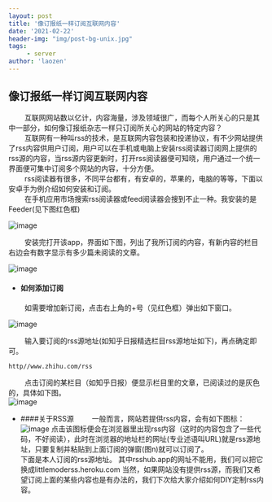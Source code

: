 ```yaml
---
layout: post
title: '像订报纸一样订阅互联网内容'
date: '2021-02-22'
header-img: "img/post-bg-unix.jpg"
tags:
     - server
author: 'laozen'
---
```


##   像订报纸一样订阅互联网内容
  
&nbsp;&nbsp;&nbsp;&nbsp;&nbsp;&nbsp;&nbsp;&nbsp;互联网网站数以亿计，内容海量，涉及领域很广，而每个人所关心的只是其中一部分，如何像订报纸杂志一样只订阅所关心的网站的特定内容？  
&nbsp;&nbsp;&nbsp;&nbsp;&nbsp;&nbsp;&nbsp;&nbsp;互联网有一种叫rss的技术，是互联网内容包装和投递协议，有不少网站提供了rss内容供用户订阅，用户可以在手机或电脑上安装rss阅读器订阅网上提供的rss源的内容，当rss源内容更新时，打开rss阅读器便可知晓，用户通过一个统一界面便可集中订阅多个网站的内容，十分方便。  
&nbsp;&nbsp;&nbsp;&nbsp;&nbsp;&nbsp;&nbsp;&nbsp;rss阅读器有很多，不同平台都有，有安卓的，苹果的，电脑的等等，下面以安卓手为例介绍如何安装和订阅。  
&nbsp;&nbsp;&nbsp;&nbsp;&nbsp;&nbsp;&nbsp;&nbsp;在手机应用市场搜索rss阅读器或feed阅读器会搜到不止一种。我安装的是Feeder(见下图红色框)  

![image](/scratch3/img/IMG_20210219_151305.jpg)

&nbsp;&nbsp;&nbsp;&nbsp;&nbsp;&nbsp;&nbsp;&nbsp;安装完打开该app，界面如下图，列出了我所订阅的内容，有新内容的栏目右边会有数字显示有多少篇未阅读的文章。

![image](/scratch3/img/IMG_20210219_152519.jpg)
      
- #### 如何添加订阅

&nbsp;&nbsp;&nbsp;&nbsp;&nbsp;&nbsp;&nbsp;&nbsp;如需要增加新订阅，点击右上角的+号（见红色框）弹出如下窗口。

![image](/scratch3/img/IMG_20210219_153436.jpg)

&nbsp;&nbsp;&nbsp;&nbsp;&nbsp;&nbsp;&nbsp;&nbsp;输入要订阅的rss源地址(如知乎日报精选栏目rss源地址如下)，再点确定即可。

```
http//www.zhihu.com/rss
```

&nbsp;&nbsp;&nbsp;&nbsp;&nbsp;&nbsp;&nbsp;&nbsp;点击订阅的某栏目（如知乎日报）便显示栏目里的文章，已阅读过的是灰色的，具体如下图。  
![image](/scratch3/img/Screenshot_2021-02-19-15-14-16-018_me.zsr.feeder.jpg)  

- ####关于RSS源
&nbsp;&nbsp;&nbsp;&nbsp;&nbsp;&nbsp;&nbsp;&nbsp;一般而言，网站若提供rss内容，会有如下图标：
![image](/scratch3/img/15-32-17-017.jpg)
点击该图标便会在浏览器里出现rss内容（这时的内容包含了一些代码，不好阅读），此时在浏览器的地址栏的网址(专业述语叫URL)就是rss源地址，只要复制并粘贴到上面订阅的弹窗(图n)就可以订阅了。  
下面是本人订阅的rss源地址。
其中rsshub.app的网址不能用，我们可以把它换成littlemoderss.heroku.com
当然，如果网站没有提供rss源，而我们又希望订阅上面的某些内容也是有办法的，我们下次给大家介绍如何DIY定制rss内容。


